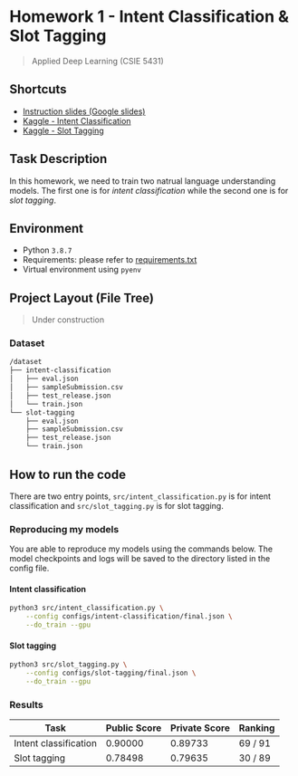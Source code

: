 # Homework 1 - Intent Classification & Slot Tagging
> Applied Deep Learning (CSIE 5431)

## Shortcuts
- [Instruction slides (Google slides)](https://docs.google.com/presentation/d/1HOH3TD7gdfwKh1JnJRG3QHb2yg86_fvRFrHjpieGYCE/edit)
- [Kaggle - Intent Classification](https://www.kaggle.com/c/ntu-adl-hw1-intent-cls-spring-2021)
- [Kaggle - Slot Tagging](https://www.kaggle.com/c/ntu-adl-hw1-slot-tag-spring-2021)

## Task Description
In this homework, we need to train two natrual language understanding models. The first one is for *intent classification* while the second one is for *slot tagging*.

## Environment
- Python `3.8.7`
- Requirements: please refer to [requirements.txt](requirements.txt)
- Virtual environment using `pyenv`
## Project Layout (File Tree)
> Under construction
### Dataset
```sh
/dataset
├── intent-classification
│   ├── eval.json
│   ├── sampleSubmission.csv
│   ├── test_release.json
│   └── train.json
└── slot-tagging
    ├── eval.json
    ├── sampleSubmission.csv
    ├── test_release.json
    └── train.json
```

## How to run the code
There are two entry points, `src/intent_classification.py` is for intent classification and `src/slot_tagging.py` is for slot tagging.

### Reproducing my models

You are able to reproduce my models using the commands below. The model checkpoints and logs will be saved to the directory listed in the config file.

#### Intent classification
```sh
python3 src/intent_classification.py \
    --config configs/intent-classification/final.json \
    --do_train --gpu
```

#### Slot tagging
```sh
python3 src/slot_tagging.py \
    --config configs/slot-tagging/final.json \
    --do_train --gpu
```

### Results

| Task                  | Public Score | Private Score | Ranking |
| --------------------- | ------------ | ------------- | ------- |
| Intent classification | 0.90000      | 0.89733       | 69 / 91 |
| Slot tagging          | 0.78498      | 0.79635       | 30 / 89 |
